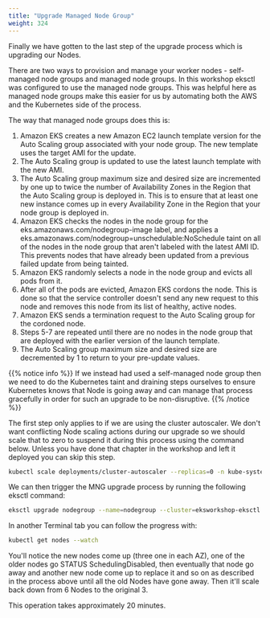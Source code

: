 ```yaml
---
title: "Upgrade Managed Node Group"
weight: 324
---
```


Finally we have gotten to the last step of the upgrade process which is upgrading our Nodes.

There are two ways to provision and manage your worker nodes - self-managed node groups and managed node groups. In this workshop eksctl was configured to use the managed node groups. This was helpful here as managed node groups make this easier for us by automating both the AWS and the Kubernetes side of the process.

The way that managed node groups does this is:

1. Amazon EKS creates a new Amazon EC2 launch template version for the Auto Scaling group associated with your node group. The new template uses the target AMI for the update.
1. The Auto Scaling group is updated to use the latest launch template with the new AMI.
1. The Auto Scaling group maximum size and desired size are incremented by one up to twice the number of Availability Zones in the Region that the Auto Scaling group is deployed in. This is to ensure that at least one new instance comes up in every Availability Zone in the Region that your node group is deployed in.
1. Amazon EKS checks the nodes in the node group for the eks.amazonaws.com/nodegroup-image label, and applies a eks.amazonaws.com/nodegroup=unschedulable:NoSchedule taint on all of the nodes in the node group that aren't labeled with the latest AMI ID. This prevents nodes that have already been updated from a previous failed update from being tainted.
1. Amazon EKS randomly selects a node in the node group and evicts all pods from it.
1. After all of the pods are evicted, Amazon EKS cordons the node. This is done so that the service controller doesn't send any new request to this node and removes this node from its list of healthy, active nodes.
1. Amazon EKS sends a termination request to the Auto Scaling group for the cordoned node.
1. Steps 5-7 are repeated until there are no nodes in the node group that are deployed with the earlier version of the launch template.
1. The Auto Scaling group maximum size and desired size are decremented by 1 to return to your pre-update values.

{{% notice info %}}
If we instead had used a self-managed node group then we need to do the Kubernetes taint and draining steps ourselves to ensure Kubernetes knows that Node is going away and can manage that process gracefully in order for such an upgrade to be non-disruptive.
{{% /notice %}}

The first step only applies to if we are using the cluster autoscaler. We don't want conflicting Node scaling actions during our upgrade so we should scale that to zero to suspend it during this process using the command below. Unless you have done that chapter in the workshop and left it deployed you can skip this step.

```bash
kubectl scale deployments/cluster-autoscaler --replicas=0 -n kube-system
```

We can then trigger the MNG upgrade process by running the following eksctl command:
```bash
eksctl upgrade nodegroup --name=nodegroup --cluster=eksworkshop-eksctl --kubernetes-version=1.21
```

In another Terminal tab you can follow the progress with:
```bash
kubectl get nodes --watch
```
You'll notice the new nodes come up (three one in each AZ), one of the older nodes go STATUS SchedulingDisabled, then eventually that node go away and another new node come up to replace it and so on as described in the process above until all the old Nodes have gone away. Then it'll scale back down from 6 Nodes to the original 3.

This operation takes approximately 20 minutes.